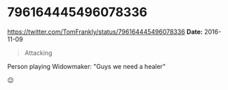 # 796164445496078336
https://twitter.com/TomFrankly/status/796164445496078336
**Date:** 2016-11-09

> Attacking

Person playing Widowmaker: "Guys we need a healer"

😐
